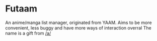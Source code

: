 Futaam
======

An anime/manga list manager, originated from YAAM. Aims to be more convenient, less buggy and have more ways of interaction overral
The name is a gift from [/a/](https://boards.4chan.org/a/)
